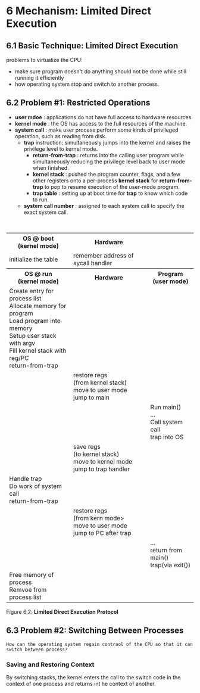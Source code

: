 # 6 Mechanism: Limited Direct Execution

## 6.1 Basic Technique: Limited Direct Execution

problems to virtualize the CPU:

- make sure program doesn't do anything should not be done while still running it efficiently
- how operating system stop and switch to another process.

## 6.2 Problem #1: Restricted Operations

- **user mdoe** : applications do not have full access to hardware resources.
- **kernel mode** : the OS has access to the full resources of the machine.
- **system call** : make user process perform some kinds of privileged operation, such as reading from disk.
  - **trap** instruction: simultaneously jumps into the kernel and raises the privilege level to kernel mode.
    - **return-from-trap** : returns into the calling user program while simultaneously reducing the privilege level back to user mode when finished.
    - **kernel stack** : pushed the program counter, flags, and a few other registers onto a per-process **kernel stack** for **return-from-trap** to pop to resume execution of the user-mode program.
    - **trap table** : setting up at boot time for **trap** to know which code to run.
  - **system call number** : assigned to each system call to specify the exact system call.

<br/>

<div style={{display: 'flex', justifyContent: 'left'}}>

<table align="center">
  <tr><th>OS @ boot <br/>
          (kernel mode)</th><th>Hardware</th><td/></tr>
  <tr><td>initialize the table</td><td>remember address of sycall handler</td><td/></tr>

  <tr><th>OS @ run <br/>(kernel mode)</th><th>Hardware</th><th>Program <br/>(user mode)</th></tr>
  <tr>
    <td>Create entry for process list<br/>
        Allocate memory for program<br/>
        Load program into memory<br/>
        Setup user stack with argv<br/>
        Fill kernel stack with reg/PC<br/>
        return-from-trap </td>
    <td/>
    <td/>
  </tr>

  <tr>
    <td/>
    <td>
    restore regs<br/>
    (from kernel stack)<br/>
    move to user mode<br/>
    jump to main<br/>
    </td>
    <td/>
  </tr>

  <tr>
    <td/>
    <td/>
    <td>
    Run main()<br/>
    ...<br/>
    Call system call<br/>
    trap into OS<br/>
    </td>
  </tr>

  <tr>
    <td/>
    <td>
    save regs<br/>
    (to kernel stack)<br/>
    move to kernel mode<br/>
    jump to trap handler<br/>
    </td>
    <td/>
  </tr>

  <tr>
    <td>
    Handle trap<br/>
     Do work of system call <br/>
    return-from-trap<br/>
    </td>
    <td/>
    <td/>
  </tr>

  <tr>
    <td/>
    <td>
    restore regs<br/>
    (from kern mode><br/>
    move to user mode<br/>
    jump to PC after trap<br/>
    </td>
    <td/>
  </tr>

  <tr>
    <td/>
    <td/>
    <td>
    ...<br/>
    return from main()<br/>
    trap(via exit())<br/>
    </td>
  </tr>

  <tr>
    <td>
    Free memory of process<br/>
    Remvoe from process list<br/>
    </td>
    <td/>
    <td/>
  </tr>
</table>

</div>

<div style={{textAlign:'center'}}>

Figure 6.2: **Limited Direct Execution Protocol**

</div>

## 6.3 Problem #2: Switching Between Processes

```
How can the operating system regain contraol of the CPU so that it can switch between process?
```

### Saving and Restoring Context

By switching stacks, the kernel enters the call to the switch code in the context of one process and returns int he context of another.
